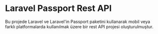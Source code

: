 # Laravel Passport Rest API 

Bu projede Laravel ve Laravel'in Passport paketini kullanarak mobil veya farklı platformalarda kullanılmak üzere bir rest API projesi oluşturulmuştur.
